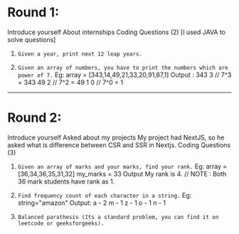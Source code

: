 # Round 1:

Introduce yourself
About internships
Coding Questions (2) [I used JAVA to solve questions]

1. `Given a year, print next 12 leap years.`

2. `Given an array of numbers, you have to print the numbers which are power of 7.`
   Eg: array = [343,14,49,21,33,20,91,87,1]
   Output :
   343 3 // 7^3 = 343
   49 2 // 7^2 = 49
   1 0 // 7^0 = 1

---

# Round 2:

Introduce yourself
Asked about my projects
My project had NextJS, so he asked what is difference between CSR and SSR in Nextjs.
Coding Questions (3)

1. `Given an array of marks and your marks, find your rank.`
   Eg: array = [36,34,36,35,31,32] my_marks = 33
   Output
   My rank is 4.
   // NOTE : Both 36 mark students have rank as 1.

2. `Find frequency count of each character in a string.`
   Eg: string="amazon"
   Output:
   a - 2
   m - 1
   z - 1
   o - 1
   n - 1

3. `Balanced parathesis (Its a standard problem, you can find it on leetcode or geeksforgeeks).`
